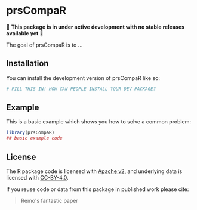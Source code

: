 
# prsCompaR

<!-- badges: start -->
<!-- badges: end -->

🚨 **This package is in under active development with no stable releases available yet** 🚨

The goal of prsCompaR is to ...

## Installation

You can install the development version of prsCompaR like so:

``` r
# FILL THIS IN! HOW CAN PEOPLE INSTALL YOUR DEV PACKAGE?
```

## Example

This is a basic example which shows you how to solve a common problem:

``` r
library(prsCompaR)
## basic example code
```

## License

The R package code is licensed with [Apache v2](LICENSE.md), and underlying data is licensed with [CC-BY-4.0](https://creativecommons.org/licenses/by/4.0/).

If you reuse code or data from this package in published work please cite:

> Remo's fantastic paper
